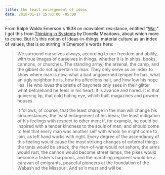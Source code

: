 ```yaml
---
title: the least enlargement of ideas
date: 2018-01-17 15:03:00 -05:00
---
```


From Ralph Waldo Emerson's 1838 on nonviolent resistance, entitled "[War](http://www.nonresistance.org/docs_pdf/Emerson_on_War.pdf)." I got this from [Thinking in Systems](https://www.chelseagreen.com/thinking-in-systems) by Donella Meadows, about which more to come. But it's this notion of ideas-in-things, material culture as an index of values, that is so stirring in Emerson's words here:

>We surround ourselves always, according to our freedom and ability, with true images of ourselves in things, whether it is in ships, books, cannons, or churches. The standing army, the arsenal, the camp, and the gibbet do not appertain to man. They only serve as an index to show where man is now, what a bad ungoverned temper he has, what an ugly neighbor he is, how his affections halt, and how low his hope lies. He who loves the bristle of bayonets only sees in their glitter what beforehand he feels in his heart. It is avarice and hared. It is that quivering lip, that cold hating eye, which built magazines and powder houses.
>
>It follows, of course, that the least change in the man will change his circumstances; the least enlargement of his ideas; the least mitigation of his feelings with respect to other men; if, for example, he could be inspired with a tender kindness to the souls of men, and should come to feel that every man was another self with whom he might come to join, as left hand works with right. Every degree of the ascendancy of this feeling would cause the most striking changes of external things: the tents would be struck, the men-of-war would rot ashore, the arms would rust, the cannon would become street lamps, the pikes would become a fisher's harpoons, and the marching regiment would be a caravan of emigrants, peaceful pioneers at the foundation of the Wabash ad the Missouri. And so it must and will be. 